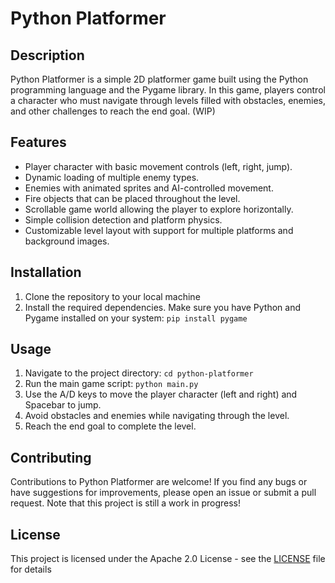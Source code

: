 # Python Platformer

## Description

Python Platformer is a simple 2D platformer game built using the Python programming language and the Pygame library. In this game, players control a character who must navigate through levels filled with obstacles, enemies, and other challenges to reach the end goal. (WIP)

## Features

- Player character with basic movement controls (left, right, jump).
- Dynamic loading of multiple enemy types.
- Enemies with animated sprites and AI-controlled movement.
- Fire objects that can be placed throughout the level.
- Scrollable game world allowing the player to explore horizontally.
- Simple collision detection and platform physics.
- Customizable level layout with support for multiple platforms and background images.

## Installation

1. Clone the repository to your local machine
2. Install the required dependencies. Make sure you have Python and Pygame installed on your system: `pip install pygame`

## Usage

1. Navigate to the project directory: `cd python-platformer`
2. Run the main game script: `python main.py`
3. Use the A/D keys to move the player character (left and right) and Spacebar to jump.
4. Avoid obstacles and enemies while navigating through the level.
5. Reach the end goal to complete the level.

## Contributing

Contributions to Python Platformer are welcome! If you find any bugs or have suggestions for improvements, please open an issue or submit a pull request. Note that this project is still a work in progress!

## License

This project is licensed under the Apache 2.0 License - see the [LICENSE](LICENSE) file for details
